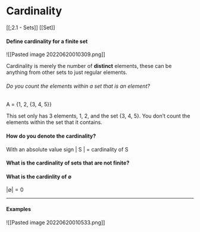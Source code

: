 # Cardinality 

[[;2.1 - Sets]]
[[Set]]

#### Define cardinality for a finite set 
![[Pasted image 20220620010309.png]]

Cardinality is merely the number of **distinct** elements, these can be anything from other sets to just regular elements. 

###### Do you count the elements within a set that is an element?
A = {1, 2, {3, 4, 5}}

This set only has 3 elements, 1, 2, and the set {3, 4, 5}. You don’t count the elements within the set that it contains. 


#### How do you denote the cardinality?
With an absolute value sign
| S | = cardinality of S

#### What is the cardinality of sets that are not finite? 

#### What is the cardinlity of $\emptyset$

$|\emptyset| = 0$

--- 

#### Examples

![[Pasted image 20220620010533.png]]